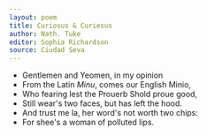 ```yaml
---
layout: poem
title: Curiosus & Curiesus
author: Nath. Tuke
editor: Sophia Richardson
source: Ciudad Seva
---
```


- Gentlemen and Yeomen, in my opinion
- From the Latin *Minu*, comes our English Minio,
- Who fearing lest the Prouerb Shold proue good,
- Still wear's two faces, but has left the hood.
- And trust me la, her word's not worth two chips:
- For shee's a woman of polluted lips.
